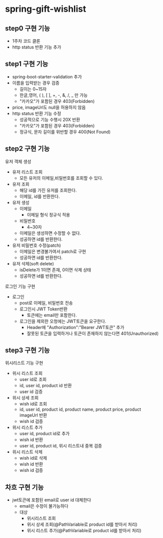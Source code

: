 # spring-gift-wishlist

## step0 구현 기능

- 1주차 코드 클론
- http status 반환 기능 추가

## step1 구현 기능

- spring-boot-starter-validation 추가
- 이름을 입력받는 경우 검증
    - 길이는 0~15자
    - 한글,영어, ( ), [ ], +, -, &, /, _ 만 가능
    - "카카오"가 포함된 경우 403(Forbidden)
- price, imageUrl도 null을 허용하지 않음
- http status 반환 기능 수정
    - 성공적으로 기능 수행시 20X 반환
    - "카카오"가 포함된 경우 403(Forbidden)
    - 정규식, 문자 길이를 위반할 경우 400(Not Found)

## step2 구현 기능

유저 객체 생성
  - 유저 리스트 조회
    - 모든 유저의 이메일,비밀번호를 조회할 수 있다.
  - 유저 조회
    - 해당 id를 가진 유저를 조회한다.
    - 이메일, id를 반환한다.
  - 유저 생성
    - 이메일
      - 이메일 형식 정규식 적용
    - 비밀번호
      - 4~30자 
    - 이메일은 생성하면 수정할 수 없다.
    - 성공하면 id를 반환한다.
  - 유저 비밀번호 수정(patch)
    - 이메일은 변경불가여서 patch로 구현
    - 성공하면 id를 반환한다.
  - 유저 삭제(soft delete)
    - isDelete가 1이면 존재, 0이면 삭제 상태
    - 성공하면 id를 반환한다.
    

로그인 기능 구현
- 로그인
  - post로 이메일, 비밀번호 전송
  - 로그인시 JWT Token반환
    - 토큰에는 email만 포함한다.
  - 로그인을 제외한 오청에는 JWT토큰을 요구한다.
    - Header에 "Authorization":"Bearer JWT토큰" 추가
    - 잘못된 토큰을 입력하거나 토큰이 존재하지 않는다면 401(Unauthorized)

## step3 구현 기능

위시리스트 기능 구현
- 위시 리스트 조회
  - user id로 조회
  - id, user id, product id 반환
  - user id 검증
- 위시 상세 조회
  - wish id로 조회
  - id, user id, product id, product name, product price, product imageUrl 반환
  - wish id 검증
- 위시 리스트 추가
  - user id, product id로 추가
  - wish id 반환
  - user id, product id, 위시 리스트내 중복 검증
- 위시 리스트 삭제
  - wish id로 삭제
  - wish id 반환
  - wish id 검증

## 차흐 구현 기능
- jwt토큰에 포함된 email로 user id 대체한다
  - email은 수정이 불가능하다
  - 대상
    - 위시리스트 조회
    - 위시 상세 조회(@PathVariable로 product id를 받아서 처리)
    - 위시 리스트 추가(@PathVariable로 product id를 받아서 처리)